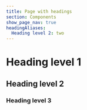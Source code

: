 ```yaml
---
title: Page with headings
section: Components
show_page_nav: true
headingAliases:
  Heading level 2: two
---
```


# Heading level 1

## Heading level 2

### Heading level 3
